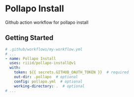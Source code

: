 # Pollapo Install

Github action workflow for pollapo install

## Getting Started

```yaml
# .github/workflows/my-workflow.yml
# ...
- name: Pollapo Install
  uses: riiid/pollapo-install@v1
  with:
    token: ${{ secrets.GITHUB_OAUTH_TOKEN }}  # required
    out-dir: .pollapo  # optional
    config: pollapo.yml  # optional
    working-directory: .  # optional
# ...
```

